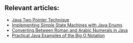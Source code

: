 ## Relevant articles:

- [Java Two Pointer Technique](https://www.baeldung.com/java-two-pointer-technique)
- [Implementing Simple State Machines with Java Enums](https://www.baeldung.com/java-enum-simple-state-machine)
- [Converting Between Roman and Arabic Numerals in Java](http://www.baeldung.com/java-convert-roman-arabic)
- [Practical Java Examples of the Big O Notation](http://www.baeldung.com/java-algorithm-complexity)
